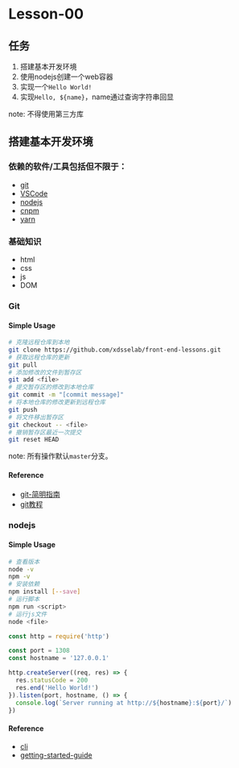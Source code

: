 # Lesson-00

## 任务

1. 搭建基本开发环境
1. 使用nodejs创建一个web容器
1. 实现一个`Hello World!`
1. 实现`Hello, ${name}`，name通过查询字符串回显

note: 不得使用第三方库

## 搭建基本开发环境

### 依赖的软件/工具包括但不限于：

- [git](https://git-scm.com/)
- [VSCode](https://code.visualstudio.com/)
- [nodejs](http://nodejs.org/)
- [cnpm](https://npm.taobao.org/)
- [yarn](https://yarnpkg.com/)

### 基础知识

- html
- css
- js
- DOM

### Git

#### Simple Usage

```bash
# 克隆远程仓库到本地
git clone https://github.com/xdsselab/front-end-lessons.git
# 获取远程仓库的更新
git pull
# 添加修改的文件到暂存区
git add <file>
# 提交暂存区的修改到本地仓库
git commit -m "[commit message]"
# 将本地仓库的修改更新到远程仓库
git push
# 将文件移出暂存区
git checkout -- <file>
# 撤销暂存区最近一次提交
git reset HEAD
```

note: 所有操作默认`master`分支。

#### Reference

- [git-简明指南](http://rogerdudler.github.io/git-guide/index.zh.html)
- [git教程](https://www.liaoxuefeng.com/wiki/0013739516305929606dd18361248578c67b8067c8c017b000)

### nodejs

#### Simple Usage

```bash
# 查看版本
node -v
npm -v
# 安装依赖
npm install [--save]
# 运行脚本
npm run <script>
# 运行js文件
node <file>
```

```js
const http = require('http')

const port = 1308
const hostname = '127.0.0.1'

http.createServer((req, res) => {
  res.statusCode = 200
  res.end('Hello World!')
}).listen(port, hostname, () => {
  console.log(`Server running at http://${hostname}:${port}/`)
})
```

#### Reference

- [cli](https://nodejs.org/api/cli.html)
- [getting-started-guide](https://nodejs.org/en/docs/guides/getting-started-guide/)
